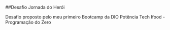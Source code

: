 ##Desafio Jornada do Herói

Desafio proposto pelo meu primeiro Bootcamp da DIO
Potência Tech Ifood - Programação do Zero


